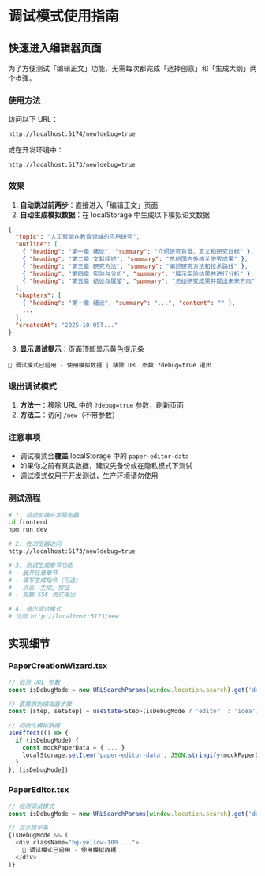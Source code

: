 # 调试模式使用指南

## 快速进入编辑器页面

为了方便测试「编辑正文」功能，无需每次都完成「选择创意」和「生成大纲」两个步骤。

### 使用方法

访问以下 URL：

```
http://localhost:5174/new?debug=true
```

或在开发环境中：

```
http://localhost:5173/new?debug=true
```

### 效果

1. **自动跳过前两步**：直接进入「编辑正文」页面
2. **自动生成模拟数据**：在 localStorage 中生成以下模拟论文数据

```json
{
  "topic": "人工智能在教育领域的应用研究",
  "outline": [
    { "heading": "第一章 绪论", "summary": "介绍研究背景、意义和研究目标" },
    { "heading": "第二章 文献综述", "summary": "总结国内外相关研究成果" },
    { "heading": "第三章 研究方法", "summary": "阐述研究方法和技术路线" },
    { "heading": "第四章 实验与分析", "summary": "展示实验结果并进行分析" },
    { "heading": "第五章 结论与展望", "summary": "总结研究成果并提出未来方向" }
  ],
  "chapters": [
    { "heading": "第一章 绪论", "summary": "...", "content": "" },
    ...
  ],
  "createdAt": "2025-10-05T..."
}
```

3. **显示调试提示**：页面顶部显示黄色提示条

```
🐛 调试模式已启用 - 使用模拟数据 | 移除 URL 参数 ?debug=true 退出
```

### 退出调试模式

1. **方法一**：移除 URL 中的 `?debug=true` 参数，刷新页面
2. **方法二**：访问 `/new`（不带参数）

### 注意事项

- 调试模式会**覆盖** localStorage 中的 `paper-editor-data`
- 如果你之前有真实数据，建议先备份或在隐私模式下测试
- 调试模式仅用于开发测试，生产环境请勿使用

### 测试流程

```bash
# 1. 启动前端开发服务器
cd frontend
npm run dev

# 2. 在浏览器访问
http://localhost:5173/new?debug=true

# 3. 测试生成章节功能
# - 展开任意章节
# - 填写生成指令（可选）
# - 点击「生成」按钮
# - 观察 SSE 流式输出

# 4. 退出调试模式
# 访问 http://localhost:5173/new
```

## 实现细节

### PaperCreationWizard.tsx

```typescript
// 检测 URL 参数
const isDebugMode = new URLSearchParams(window.location.search).get('debug') === 'true'

// 直接跳到编辑器步骤
const [step, setStep] = useState<Step>(isDebugMode ? 'editor' : 'idea')

// 初始化模拟数据
useEffect(() => {
  if (isDebugMode) {
    const mockPaperData = { ... }
    localStorage.setItem('paper-editor-data', JSON.stringify(mockPaperData))
  }
}, [isDebugMode])
```

### PaperEditor.tsx

```typescript
// 检测调试模式
const isDebugMode = new URLSearchParams(window.location.search).get('debug') === 'true'

// 显示提示条
{isDebugMode && (
  <div className="bg-yellow-100 ...">
    🐛 调试模式已启用 - 使用模拟数据
  </div>
)}
```
